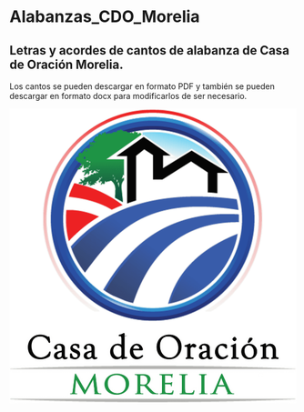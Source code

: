 # Alabanzas_CDO_Morelia
## Letras y acordes de cantos de alabanza de Casa de Oración Morelia.

Los cantos se pueden descargar en formato PDF y también se pueden descargar en formato docx para modificarlos 
de ser necesario. 



![](logo-min.png)
